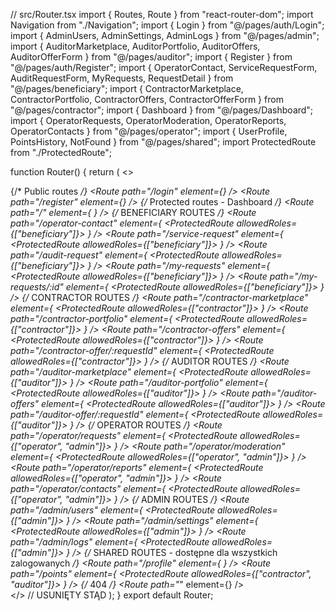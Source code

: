 // src/Router.tsx
import { Routes, Route } from "react-router-dom";
import Navigation from "./Navigation";
import { Login } from "@/pages/auth/Login";
import { AdminUsers, AdminSettings, AdminLogs } from "@/pages/admin";
import { AuditorMarketplace, AuditorPortfolio, AuditorOffers, AuditorOfferForm } from "@/pages/auditor";
import { Register } from "@/pages/auth/Register";
import { OperatorContact, ServiceRequestForm, AuditRequestForm, MyRequests, RequestDetail } from "@/pages/beneficiary";
import { ContractorMarketplace, ContractorPortfolio, ContractorOffers, ContractorOfferForm } from "@/pages/contractor";
import { Dashboard } from "@/pages/Dashboard";
import { OperatorRequests, OperatorModeration, OperatorReports, OperatorContacts } from "@/pages/operator";
import { UserProfile, PointsHistory, NotFound } from "@/pages/shared";
import ProtectedRoute from "./ProtectedRoute";


function Router() {
  return (
    <>
      <Navigation />
      <div className="mt-16 bg-gray-50 min-h-screen">
        <Routes>
          {/* Public routes */}
          <Route path="/login" element={<Login />} />
          <Route path="/register" element={<Register />} />
          {/* Protected routes - Dashboard */}
          <Route
            path="/"
            element={
              <ProtectedRoute>
                <Dashboard />
              </ProtectedRoute>
            }
          />
          {/* BENEFICIARY ROUTES */}
          <Route
            path="/operator-contact"
            element={
              <ProtectedRoute allowedRoles={["beneficiary"]}>
                <OperatorContact />
              </ProtectedRoute>
            }
          />
          <Route
            path="/service-request"
            element={
              <ProtectedRoute allowedRoles={["beneficiary"]}>
                <ServiceRequestForm />
              </ProtectedRoute>
            }
          />
          <Route
            path="/audit-request"
            element={
              <ProtectedRoute allowedRoles={["beneficiary"]}>
                <AuditRequestForm />
              </ProtectedRoute>
            }
          />
          <Route
            path="/my-requests"
            element={
              <ProtectedRoute allowedRoles={["beneficiary"]}>
                <MyRequests />
              </ProtectedRoute>
            }
          />
          <Route
            path="/my-requests/:id"
            element={
              <ProtectedRoute allowedRoles={["beneficiary"]}>
                <RequestDetail />
              </ProtectedRoute>
            }
          />
          {/* CONTRACTOR ROUTES */}
          <Route
            path="/contractor-marketplace"
            element={
              <ProtectedRoute allowedRoles={["contractor"]}>
                <ContractorMarketplace />
              </ProtectedRoute>
            }
          />
          <Route
            path="/contractor-portfolio"
            element={
              <ProtectedRoute allowedRoles={["contractor"]}>
                <ContractorPortfolio />
              </ProtectedRoute>
            }
          />
          <Route
            path="/contractor-offers"
            element={
              <ProtectedRoute allowedRoles={["contractor"]}>
                <ContractorOffers />
              </ProtectedRoute>
            }
          />
          <Route
            path="/contractor-offer/:requestId"
            element={
              <ProtectedRoute allowedRoles={["contractor"]}>
                <ContractorOfferForm />
              </ProtectedRoute>
            }
          />
          {/* AUDITOR ROUTES */}
          <Route
            path="/auditor-marketplace"
            element={
              <ProtectedRoute allowedRoles={["auditor"]}>
                <AuditorMarketplace />
              </ProtectedRoute>
            }
          />
          <Route
            path="/auditor-portfolio"
            element={
              <ProtectedRoute allowedRoles={["auditor"]}>
                <AuditorPortfolio />
              </ProtectedRoute>
            }
          />
          <Route
            path="/auditor-offers"
            element={
              <ProtectedRoute allowedRoles={["auditor"]}>
                <AuditorOffers />
              </ProtectedRoute>
            }
          />
          <Route
            path="/auditor-offer/:requestId"
            element={
              <ProtectedRoute allowedRoles={["auditor"]}>
                <AuditorOfferForm />
              </ProtectedRoute>
            }
          />
          {/* OPERATOR ROUTES */}
          <Route
            path="/operator/requests"
            element={
              <ProtectedRoute allowedRoles={["operator", "admin"]}>
                <OperatorRequests />
              </ProtectedRoute>
            }
          />
          <Route
            path="/operator/moderation"
            element={
              <ProtectedRoute allowedRoles={["operator", "admin"]}>
                <OperatorModeration />
              </ProtectedRoute>
            }
          />
          <Route
            path="/operator/reports"
            element={
              <ProtectedRoute allowedRoles={["operator", "admin"]}>
                <OperatorReports />
              </ProtectedRoute>
            }
          />
          <Route
            path="/operator/contacts"
            element={
              <ProtectedRoute allowedRoles={["operator", "admin"]}>
                <OperatorContacts />
              </ProtectedRoute>
            }
          />
          {/* ADMIN ROUTES */}
          <Route
            path="/admin/users"
            element={
              <ProtectedRoute allowedRoles={["admin"]}>
                <AdminUsers />
              </ProtectedRoute>
            }
          />
          <Route
            path="/admin/settings"
            element={
              <ProtectedRoute allowedRoles={["admin"]}>
                <AdminSettings />
              </ProtectedRoute>
            }
          />
          <Route
            path="/admin/logs"
            element={
              <ProtectedRoute allowedRoles={["admin"]}>
                <AdminLogs />
              </ProtectedRoute>
            }
          />
          {/* SHARED ROUTES - dostępne dla wszystkich zalogowanych */}
          <Route
            path="/profile"
            element={
              <ProtectedRoute>
                <UserProfile />
              </ProtectedRoute>
            }
          />
          <Route
            path="/points"
            element={
              <ProtectedRoute allowedRoles={["contractor", "auditor"]}>
                <PointsHistory />
              </ProtectedRoute>
            }
          />
          {/* 404 */}
          <Route path="*" element={<NotFound />} />
        </Routes>
      </div>
    </>
    // </BrowserRouter> USUNIĘTY STĄD
  );
}
export default Router;